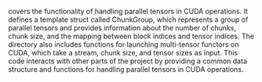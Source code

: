 covers the functionality of handling parallel tensors in CUDA operations. It defines a template struct called ChunkGroup, which represents a group of parallel tensors and provides information about the number of chunks, chunk size, and the mapping between block indices and tensor indices. The directory also includes functions for launching multi-tensor functors on CUDA, which take a stream, chunk size, and tensor sizes as input. This code interacts with other parts of the project by providing a common data structure and functions for handling parallel tensors in CUDA operations.